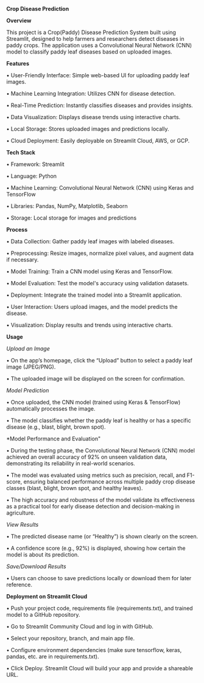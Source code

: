 **Crop Disease Prediction**

**Overview**

This project is a Crop(Paddy) Disease Prediction System built using Streamlit, designed to help farmers and researchers detect diseases in paddy crops. The application uses a Convolutional Neural Network (CNN) model to classify paddy leaf diseases based on uploaded images.

**Features**

•	User-Friendly Interface: Simple web-based UI for uploading paddy leaf images.

•	Machine Learning Integration: Utilizes CNN for disease detection.

•	Real-Time Prediction: Instantly classifies diseases and provides insights.

•	Data Visualization: Displays disease trends using interactive charts.

•	Local Storage: Stores uploaded images and predictions locally.

•	Cloud Deployment: Easily deployable on Streamlit Cloud, AWS, or GCP.

**Tech Stack**

•	Framework: Streamlit

•	Language: Python

•	Machine Learning: Convolutional Neural Network (CNN) using Keras and TensorFlow

•	Libraries: Pandas, NumPy, Matplotlib, Seaborn

•	Storage: Local storage for images and predictions

**Process**

•	Data Collection: Gather paddy leaf images with labeled diseases.

•	Preprocessing: Resize images, normalize pixel values, and augment data if necessary.

•	Model Training: Train a CNN model using Keras and TensorFlow.

•	Model Evaluation: Test the model's accuracy using validation datasets.

•	Deployment: Integrate the trained model into a Streamlit application.

•	User Interaction: Users upload images, and the model predicts the disease.

•	Visualization: Display results and trends using interactive charts.


**Usage**

*Upload an Image*

 •	On the app’s homepage, click the “Upload” button to select a paddy leaf image (JPEG/PNG).
 
 •	The uploaded image will be displayed on the screen for confirmation.

*Model Prediction*

 •	Once uploaded, the CNN model (trained using Keras & TensorFlow) automatically processes the image.
 
 •	The model classifies whether the paddy leaf is healthy or has a specific disease (e.g., blast, blight, brown spot).
 
 *Model Performance and Evaluation" 

 •	During the testing phase, the Convolutional Neural Network (CNN) model achieved an overall accuracy of 92% on unseen validation data, demonstrating its reliability in real-world scenarios. 
 
 •	The model was evaluated using metrics such as precision, recall, and F1-score, ensuring balanced performance across multiple paddy crop disease classes (blast, blight, brown spot, and healthy    leaves). 

 •	The high accuracy and robustness of the model validate its effectiveness as a practical tool for early disease detection and decision-making in agriculture.

*View Results*

 •	The predicted disease name (or “Healthy”) is shown clearly on the screen.
 
 •	A confidence score (e.g., 92%) is displayed, showing how certain the model is about its prediction.

*Save/Download Results*

 •	Users can choose to save predictions locally or download them for later reference.

**Deployment on Streamlit Cloud**

•	Push your project code, requirements file (requirements.txt), and trained model to a GitHub repository.

•	Go to Streamlit Community Cloud and log in with GitHub.

•	Select your repository, branch, and main app file.

•	Configure environment dependencies (make sure tensorflow, keras, pandas, etc. are in requirements.txt).

•	Click Deploy. Streamlit Cloud will build your app and provide a shareable URL.

 
